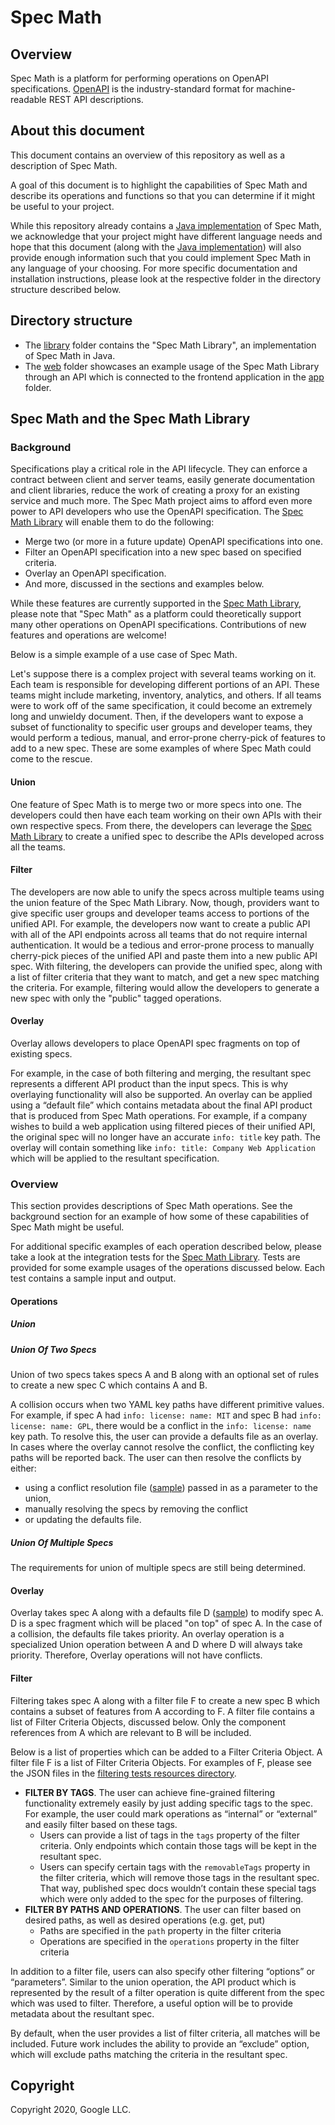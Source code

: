 # Spec Math
## Overview
Spec Math is a platform for performing operations on OpenAPI specifications. 
[OpenAPI](https://github.com/OAI/OpenAPI-Specification) is the industry-standard
format for machine-readable REST API descriptions.

## About this document
This document contains an overview of this repository as well as a description of Spec Math.

A goal of this document is to highlight the capabilities of Spec Math and
describe its operations and functions so that you can determine if it might be useful to your project. 

While this repository already contains a [Java implementation](library) of Spec Math, we acknowledge that
your project might have different language needs and hope that this document (along with the
[Java implementation](library)) will also provide
enough information such that you could implement Spec Math in any language
of your choosing. For more specific documentation and installation instructions, please look 
at the respective folder in the directory structure
described below.

## Directory structure
- The [library](library) folder contains the "Spec Math Library", an implementation of Spec Math in Java.
- The [web](web) folder showcases an example usage of the Spec Math Library through an API which is connected
 to the frontend application in the
[app](app) folder.

## Spec Math and the Spec Math Library

### Background
Specifications play a critical role in the API lifecycle. They can enforce a contract between client
and server teams, easily generate documentation and client libraries, reduce the work of
creating a proxy for an existing service and much more. The
Spec Math project aims to afford even more power to API developers who use the OpenAPI
specification. The [Spec Math Library](library) will enable them to do the following:

- Merge two (or more in a future update) OpenAPI specifications into one.
- Filter an OpenAPI specification into a new spec based on specified criteria.
- Overlay an OpenAPI specification.
- And more, discussed in the sections and examples below.

While these features are currently supported in the [Spec Math Library](library), please
note that "Spec Math" as a platform could theoretically support many other operations on OpenAPI specifications.
Contributions of new features and operations are welcome!

Below is a simple example of a use case of Spec Math.

Let's suppose there is a complex project with several teams working on it. 
Each team is responsible for developing different
portions of an API. These teams might include marketing, inventory, analytics, and others. If all
teams were to work off of the same specification, it could become an extremely long and
unwieldy document. Then, if the developers want to expose a subset of functionality to specific
user groups and developer teams, they would perform a tedious, manual, and error-prone
cherry-pick of features to add to a new spec. These are some examples of where Spec Math could
come to the rescue.

#### Union
One feature of Spec Math is to merge two or more specs into one. The developers could
then have each team working on their own APIs with their own respective specs. From there, the
developers can leverage the [Spec Math Library](library) to create a unified spec to describe the APIs
developed across all the teams.

#### Filter
The developers are now able to unify the specs across multiple teams using the union feature
of the Spec Math Library. Now, though, providers want to give specific user groups and
developer teams access to portions of the unified API. For example, the developers now want to
create a public API with all of the API endpoints across all teams that do not require
internal authentication. It would be a tedious and error-prone process to manually cherry-pick pieces of
the unified API and paste them into a new public API spec.
With filtering, the developers can provide the unified spec, along with a list of filter criteria that
they want to match, and get a new spec matching the criteria. For example, filtering would allow the developers
to generate a new spec with only the "public" tagged operations.

#### Overlay
Overlay allows developers to place OpenAPI spec fragments on top of existing specs.

For example, in the case of both filtering and merging, the resultant spec represents a different API product
than the input specs. This is why overlaying functionality will also be supported. An overlay can
be applied using a “default file” which contains metadata about the final API product that is
produced from Spec Math operations. For example, if a company wishes to build a web
application using filtered pieces of their unified API, the original spec will no longer have an
accurate `info: title` key path. The overlay will contain something like `info: title: Company Web
Application` which will be applied to the resultant specification.

### Overview

This section provides descriptions of Spec Math operations. See the background section for an example of how
some of these capabilities of Spec Math might be useful.   

For additional specific examples of each operation described below, please take a look at the integration
tests for the [Spec Math Library](library/src/test/java/org/specmath/library/SpecMathTest.java). Tests are
provided for some example usages of the operations discussed below. Each test contains a sample input and output.

#### Operations

##### Union

##### Union Of Two Specs
Union of two specs takes specs A and B along with an optional set of rules to create a new spec C which contains A and B.

A collision occurs when two YAML key paths have different primitive values. For example, if
spec A had `info: license: name: MIT` and spec B had `info: license: name: GPL`, there would be
a conflict in the `info: license: name` key path. To resolve this, the user can provide a defaults
file as an overlay. In cases where the overlay cannot resolve the conflict, the conflicting key
paths will be reported back. The user can then resolve the conflicts by either:

- using a conflict resolution file ([sample](library/src/test/resources/conflictMerged.yaml)) passed in as a parameter to the union,
- manually resolving the specs by removing the conflict
- or updating the defaults file.

##### Union Of Multiple Specs
The requirements for union of multiple specs are still being determined. 

#### Overlay
Overlay takes spec A along with a defaults file D ([sample](library/src/test/resources/metadata.yaml)) to modify spec A. D is a spec fragment
which will be placed "on top" of spec A. 
In the case of a collision, the defaults file takes priority. 
An overlay operation is a specialized Union operation between A and D where D will always take priority.
Therefore, Overlay operations will not have conflicts. 

#### Filter
Filtering takes spec A along with a filter file F to create a new spec B which contains a subset
of features from A according to F. A filter file contains a list of Filter Criteria Objects, discussed below.
Only the component references from A which are relevant to B will be included.

Below is a list of properties which can be added to a Filter Criteria Object. A filter file F is a list of
Filter Criteria Objects. For examples of F, please see the JSON files in the [filtering tests resources directory](library/src/test/resources/filtering).

- **FILTER BY TAGS**. The user can achieve fine-grained filtering functionality extremely
easily by just adding specific tags to the spec. For example, the user could mark
operations as “internal” or “external” and easily filter based on these tags.
  - Users can provide a list of tags in the `tags` property of the filter criteria.
   Only endpoints
   which contain those tags will be
kept in the resultant spec. 
  - Users can specify certain tags with the `removableTags` property
in the filter criteria, which will remove those tags in the resultant
spec. That way, published spec docs wouldn’t contain
these special tags which were only added to the spec for the purposes of
filtering. 
- **FILTER BY PATHS AND OPERATIONS**. The user can filter based on desired paths,
 as well as desired operations (e.g. get, put)
  - Paths are specified in the `path` property in the filter criteria
  - Operations are specified in the `operations` property in the filter criteria
  
In addition to a filter file, users can also specify other filtering “options” or “parameters”. Similar
to the union operation, the API product which is represented by the result of a filter operation is
quite different from the spec which was used to filter. Therefore, a useful option will be to
provide metadata about the resultant spec. 

By default, when the user provides a list of filter criteria, all matches
will be included. Future work includes the ability to provide an “exclude” option, which will exclude
paths matching the criteria in the resultant spec.

## Copyright

Copyright 2020, Google LLC.
